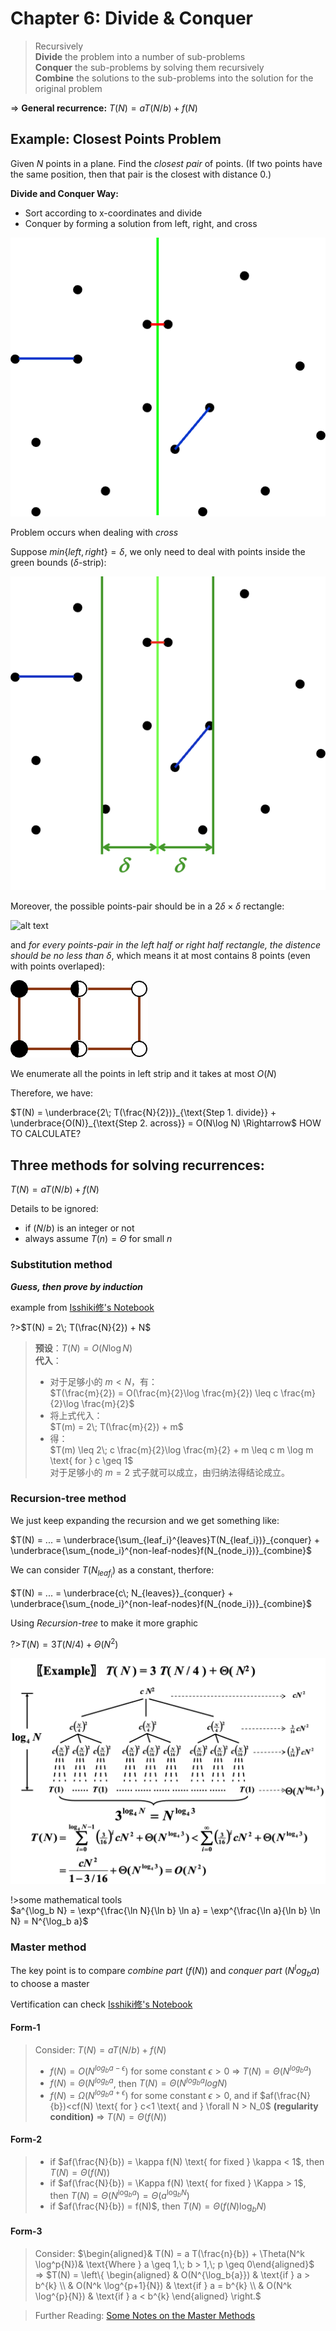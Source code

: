 # Chapter 6: Divide & Conquer  

>Recursively  
>   **Divide** the problem into a number of sub-problems  
>   **Conquer** the sub-problems by solving them recursively  
>   **Combine** the solutions to the sub-problems into the solution for the original problem  

$\Rightarrow$ **General recurrence:** $T(N)=aT(N/b)+f(N)$  

## Example: Closest Points Problem  

Given $N$ points in a plane. Find the *closest pair* of points. (If two points have the same position, then that pair is the closest with distance $0$.)  

**Divide and Conquer Way:**  
- Sort according to x-coordinates and divide  
- Conquer by forming a solution from left, right, and cross  

![alt text](54.png)  

Problem occurs when dealing with *cross*  

Suppose $min\{left, right\}=\delta$, we only need to deal with points inside the green bounds ($\delta$-strip):  

![alt text](55.png)  

Moreover, the possible points-pair should be in a $2\delta \times \delta$ rectangle:  

![alt text](c:/Users/DELL/AppData/Local/Temp/57.svg)  

and *for every points-pair in the left half or right half rectangle, the distence should be no less than* $\delta$, which means it at most contains 8 points (even with points overlaped):   

![alt text](58.png)  

We enumerate all the points in left strip and it takes at most $O(N)$  

Therefore, we have:  

$T(N) = \underbrace{2\; T(\frac{N}{2})}_{\text{Step 1. divide}} + \underbrace{O(N)}_{\text{Step 2. across}} = O(N\log N) \Rightarrow$ HOW TO CALCULATE?  

## Three methods for solving recurrences:  

$T(N)=aT(N/b)+f(N)$  

Details to be ignored:  
- if $(N/b)$ is an integer or not  
- always assume $T(n)=\Theta$ for small $n$  

### Substitution method  

***Guess, then prove by induction***  

example from [Isshiki修's Notebook](https://note.isshikih.top/cour_note/D2CX_AdvancedDataStructure/Lec07/#%E4%BB%A3%E6%8D%A2%E6%B3%95)

?>$T(N) = 2\; T(\frac{N}{2}) + N$

>**预设**：$T(N) = O(N\log N)$  
>**代入**：  
> - 对于足够小的 $m < N$，有：  
>$T(\frac{m}{2}) = O(\frac{m}{2}\log \frac{m}{2}) \leq c \frac{m}{2}\log \frac{m}{2}$  
> - 将上式代入：  
> $T(m) = 2\; T(\frac{m}{2}) + m$  
> - 得：  
> $T(m) \leq 2\; c \frac{m}{2}\log \frac{m}{2} + m \leq c m \log m \text{ for } c \geq 1$  
>对于足够小的 $m = 2$ 式子就可以成立，由归纳法得结论成立。  

### Recursion-tree method  

We just keep expanding the recursion and we get something like:  

$T(N) = ... = \underbrace{\sum_{leaf_i}^{leaves}T(N_{leaf_i})}_{conquer} + \underbrace{\sum_{node_i}^{non-leaf-nodes}f(N_{node_i})}_{combine}$  

We can consider $T(N_{leaf_i})$ as a constant, therfore:  

$T(N) = ... = \underbrace{c\; N_{leaves}}_{conquer} + \underbrace{\sum_{node_i}^{non-leaf-nodes}f(N_{node_i})}_{combine}$  

Using *Recursion-tree* to make it more graphic  

?>$T(N)=3T(N/4)+\Theta(N^2)$  

![alt text](59.png)  

!>some mathematical tools  
$a^{\log_b N} = \exp^{\frac{\ln N}{\ln b} \ln a} = \exp^{\frac{\ln a}{\ln b} \ln N} = N^{\log_b a}$  

### Master method  

The key point is to compare *combine part* ($f(N)$) and *conquer part* ($N^log_ba$) to choose a master

Vertification can check [Isshiki修's Notebook](https://note.isshikih.top/cour_note/D2CX_AdvancedDataStructure/Lec07/#%E8%AF%81%E6%98%8E)  

#### Form-1  

>Consider: $T(N)=aT(N/b)+f(N)$  
>- $f(N)=O(N^{log_ba-\epsilon})$ for some constant $\epsilon\gt 0$ $\Rightarrow$ $T(N)=\Theta(N^{log_b a})$  
>- $f(N)=\Theta(N^{log_ba}$, then $T(N)=\Theta(N^{log_ba}logN)$  
>- $f(N)=\Omega(N^{log_ba+\epsilon})$ for some constant $\epsilon\gt 0$, and if $af(\frac{N}{b})<cf(N) \text{ for } c<1 \text{ and } \forall N > N_0$ **(regularity condition)** $\Rightarrow$ $T(N)=\Theta(f(N))$  

#### Form-2  

>- if $af(\frac{N}{b}) = \kappa f(N) \text{ for fixed } \kappa < 1$, then $T(N) = \Theta(f(N))$  
>- if $af(\frac{N}{b}) = \Kappa f(N) \text{ for fixed } \Kappa > 1$, then $T(N) = \Theta(N^{\log_b{a}}) = \Theta(a^{\log_b{N}})$  
>- if $af(\frac{N}{b}) = f(N)$, then $T(N) = \Theta(f(N) \log_b N)$  

#### Form-3  

>Consider: $\begin{aligned}& T(N) = a T(\frac{n}{b}) + \Theta(N^k \log^p{N})& \text{Where } a \geq 1,\; b > 1,\; p \geq 0\end{aligned}$  
>$\Rightarrow$  $T(N) = \left\{
\begin{aligned}
& O(N^{\log_b{a}}) & \text{if } a > b^{k} \\
& O(N^k \log^{p+1}{N}) & \text{if } a = b^{k} \\
& O(N^k \log^{p}{N}) & \text{if } a < b^{k}
\end{aligned}
\right.$

>Further Reading: [Some Notes on the Master Methods](/ADS/Some%20Notes%20on%20the%20Master%20Methods.pdf)